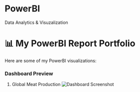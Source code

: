# PowerBI
Data Analytics &amp; Visuzalization

# 📊 My PowerBI Report Portfolio

Here are some of my PowerBI visualizations:

### Dashboard Preview
1. Global Meat Production
![Dashboard Screenshot](https://raw.githubusercontent.com/reshubhutda/PowerBI/main/Images/Meat_Production.png)
